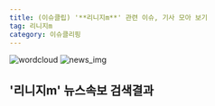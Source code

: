 ```yaml
---
title: (이슈클립) '**리니지m**' 관련 이슈, 기사 모아 보기
tag: 리니지m
category: 이슈클리핑
---
```

![wordcloud](https://s3.ap-northeast-2.amazonaws.com/lyrics101-wordcloud/2018-09-28-1538073035.png)
![news_img](https://user-images.githubusercontent.com/42597476/44507050-1206f400-a6e4-11e8-8d98-7ffbfebb353f.png)
## **'**리니지m**'** 뉴스속보 검색결과

